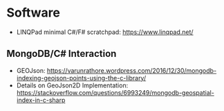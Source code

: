 # Software
* LINQPad minimal C#/F# scratchpad: https://www.linqpad.net/

## MongoDB/C# Interaction 
* GEOJson: https://varunrathore.wordpress.com/2016/12/30/mongodb-indexing-geojson-points-using-the-c-library/
* Details on GeoJson2D Implementation: https://stackoverflow.com/questions/6993249/mongodb-geospatial-index-in-c-sharp
